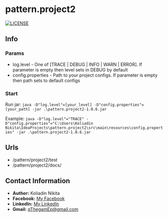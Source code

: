 # pattern.project2

[![LICENSE](https://img.shields.io/badge/LICENSE-Apache%202.0-blue.svg)](LICENSE)

## Info

### Params

* log.level - One of [TRACE | DEBUG | INFO | WARN | ERROR]. If parameter is empty then level sets in DEBUG by default
* config.properties - Path to your project configs. If parameter is empty then path sets to default configs

### Start

Run jar: `java -D"log.level"=[your_level] -D"config.properties"=[your_path] -jar .\pattern.project2-1.0.6.jar`

Example: `java -D"log.level"="TRACE" -D"config.properties"="C:\Users\Koliadin Nikita\IdeaProjects\pattern.project2\src\main\resources\config.properties" -jar .\pattern.project2-1.0.6.jar`

## Urls

* /pattern/project2/test
* /pattern/project2/docs/

## Contact Information
* **Author:** Koliadin Nikita
* **Facebook:** [My Facebook](https://www.facebook.com/koliadin.nikita)
* **LinkedIn:** [My LinkedIn](https://www.linkedin.com/in/nikita-koliadin-b24361174/)
* **Gmail:** qThegamEp@gmail.com
